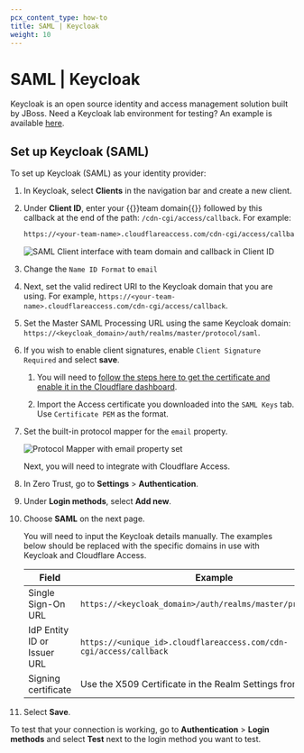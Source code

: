 ```yaml
---
pcx_content_type: how-to
title: SAML | Keycloak
weight: 10
---
```


# SAML | Keycloak

Keycloak is an open source identity and access management solution built by JBoss. Need a Keycloak lab environment for testing? An example is available [here](https://github.com/mw866/tunnel-keycloak).

## Set up Keycloak (SAML)

To set up Keycloak (SAML) as your identity provider:

1. In Keycloak, select **Clients** in the navigation bar and create a new client.

1. Under **Client ID**, enter your {{<glossary-tooltip term_id="team-domain">}}team domain{{</glossary-tooltip>}} followed by this callback at the end of the path: `/cdn-cgi/access/callback`. For example:

    ```txt
    https://<your-team-name>.cloudflareaccess.com/cdn-cgi/access/callback
    ```

    ![SAML Client interface with team domain and callback in Client ID](/images/cloudflare-one/identity/keycloak/configure-client.png)

1. Change the `Name ID Format` to `email`

1. Next, set the valid redirect URI to the Keycloak domain that you are using. For example, `https://<your-team-name>.cloudflareaccess.com/cdn-cgi/access/callback`.

1. Set the Master SAML Processing URL using the same Keycloak domain: `https://<keycloak_domain>/auth/realms/master/protocol/saml`.

1. If you wish to enable client signatures, enable `Client Signature Required` and select **save**.

    1. You will need to [follow the steps here to get the certificate and enable it in the Cloudflare dashboard](/cloudflare-one/identity/idp-integration/signed_authn/).

    1. Import the Access certificate you downloaded into the `SAML Keys` tab. Use `Certificate PEM` as the format.

1. Set the built-in protocol mapper for the `email` property.

    ![Protocol Mapper with email property set](/images/cloudflare-one/identity/keycloak/protocol-mapper.png)

    Next, you will need to integrate with Cloudflare Access.

1. In Zero Trust, go to **Settings** > **Authentication**.

1. Under **Login methods**, select **Add new**.

1. Choose **SAML** on the next page.

    You will need to input the Keycloak details manually. The examples below should be replaced with the specific domains in use with Keycloak and Cloudflare Access.

    | Field                       | Example                                                            |
    | --------------------------- | ------------------------------------------------------------------ |
    | Single Sign-On URL          | `https://<keycloak_domain>/auth/realms/master/protocol/saml`       |
    | IdP Entity ID or Issuer URL | `https://<unique_id>.cloudflareaccess.com/cdn-cgi/access/callback` |
    | Signing certificate         | Use the X509 Certificate in the Realm Settings from Keycloak       |

1. Select **Save**.

To test that your connection is working, go to **Authentication** > **Login methods** and select **Test** next to the login method you want to test.
